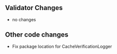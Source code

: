 ## Validator Changes

* no changes

## Other code changes

* Fix package location for CacheVerificationLogger